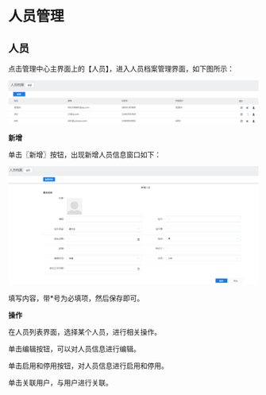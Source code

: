 # 人员管理

## 人员

点击管理中心主界面上的【人员】，进入人员档案管理界面，如下图所示：

![](/articles/appspecial/5-/images/image38.png)

 
**新增**

单击〖新增〗按钮，出现新增人员信息窗口如下：

![](/articles/appspecial/5-/images/image39.png)

 
填写内容，带*号为必填项，然后保存即可。

**操作**

在人员列表界面，选择某个人员，进行相关操作。

单击编辑按钮，可以对人员信息进行编辑。

单击启用和停用按钮，对人员信息进行启用和停用。

单击关联用户，与用户进行关联。
